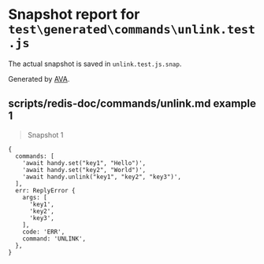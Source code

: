 # Snapshot report for `test\generated\commands\unlink.test.js`

The actual snapshot is saved in `unlink.test.js.snap`.

Generated by [AVA](https://ava.li).

## scripts/redis-doc/commands/unlink.md example 1

> Snapshot 1

    {
      commands: [
        'await handy.set("key1", "Hello")',
        'await handy.set("key2", "World")',
        'await handy.unlink("key1", "key2", "key3")',
      ],
      err: ReplyError {
        args: [
          'key1',
          'key2',
          'key3',
        ],
        code: 'ERR',
        command: 'UNLINK',
      },
    }
